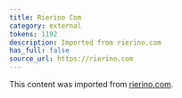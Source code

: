 ```yaml
---
title: Rierino Com
category: external
tokens: 1192
description: Imported from rierino.com
has_full: false
source_url: https://rierino.com
---
```


This content was imported from [rierino.com](https://rierino.com).
